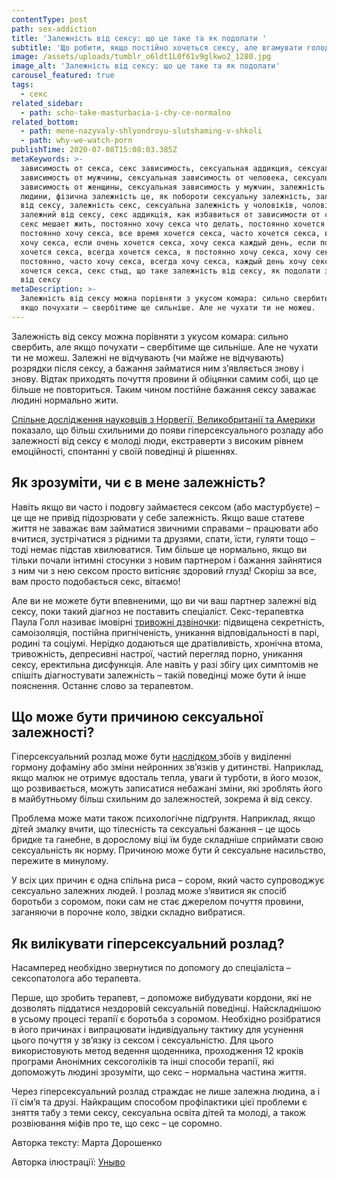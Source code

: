 ```yaml
---
contentType: post
path: sex-addiction
title: 'Залежність від сексу: що це таке та як подолати '
subtitle: 'Що робити, якщо постійно хочеться сексу, але вгамувати голод не виходить'
image: /assets/uploads/tumblr_o6ldt1L0f61v9glkwo2_1280.jpg
image_alt: 'Залежність від сексу: що це таке та як подолати'
carousel_featured: true
tags:
  - секс
related_sidebar:
  - path: scho-take-masturbacia-i-chy-ce-normalno
related_bottom:
  - path: mene-nazyvaly-shlyondroyu-slutshaming-v-shkoli
  - path: why-we-watch-porn
publishTime: 2020-07-08T15:08:03.385Z
metaKeywords: >-
  зависимость от секса, секс зависимость, сексуальная аддикция, сексуальная
  зависимость от мужчины, сексуальная зависимость от человека, сексуальная
  зависимость от женщины, сексуальная зависимость у мужчин, залежність від
  людини, фізична залежність це, як побороти сексуальну залежність, залежність
  від сексу, залежність секс, сексуальна залежність у чоловіків, чоловік
  залежний від сексу, секс аддикція, как избавиться от зависимости от секса,
  секс мешает жить, постоянно хочу секса что делать, постоянно хочется секса,
  постоянно хочу секса, все время хочется секса, часто хочется секса, все время
  хочу секса, если очень хочется секса, хочу секса каждый день, если постоянно
  хочется секса, всегда хочется секса, я постоянно хочу секса, хочу секса
  постоянно, часто хочу секса, всегда хочу секса, каждый день хочу секса, дико
  хочется секса, секс стыд, що таке залежність від сексу, як подолати залежність
  від сексу
metaDescription: >-
  Залежність від сексу можна порівняти з укусом комара: сильно свербить, але
  якщо почухати – свербітиме ще сильніше. Але не чухати ти не можеш.
---
```

Залежність від сексу можна порівняти з укусом комара: сильно свербить, але якщо почухати – свербітиме ще сильніше. Але не чухати ти не можеш. Залежні не відчувають (чи майже не відчувають) розрядки після сексу, а бажання займатися ним з’являється знову і знову. Відтак приходять почуття провини й обіцянки самим собі, що це більше не повториться. Таким чином постійне бажання сексу заважає людині нормально жити.  

[Спільне дослідження науковців з Норвегії, Великобританії та Америки](https://www.frontiersin.org/articles/10.3389/fpsyg.2018.00144/full) показало, що більш схильними до появи гіперсексуального розладу або залежності від сексу є молоді люди, екстраверти з високим рівнем емоційності, спонтанні у своїй поведінці й рішеннях.

## Як зрозуміти, чи є в мене залежність?

Навіть якщо ви часто і подовгу займаєтеся сексом (або мастурбуєте) – це ще не привід підозрювати у себе залежність. Якщо ваше статеве життя не заважає вам займатися звичними справами – працювати або вчитися, зустрічатися з рідними та друзями, спати, їсти, гуляти тощо – тоді немає підстав хвилюватися. Тим більше це нормально, якщо ви тільки почали інтимні стосунки з новим партнером і бажання зайнятися з ним чи з нею сексом просто витісняє здоровий глузд! Скоріш за все, вам просто подобається секс, вітаємо! 

Але ви не можете бути впевненими, що ви чи ваш партнер залежні від сексу, поки такий діагноз не поставить спеціаліст. Секс-терапевтка Паула Голл називає імовірні [тривожні дзвіночки](https://www.relate.org.uk/blog/2014/7/15/understanding-sex-addiction): підвищена секретність, самоізоляція, постійна пригніченість, уникання відповідальності в парі, родині та соціумі. Нерідко додаються ще дратівливість, хронічна втома, тривожність, депресивні настрої, частий перегляд порно, уникання сексу, еректильна дисфункція. Але навіть у разі збігу цих симптомів не спішіть діагностувати залежність – такій поведінці може бути й інше пояснення. Останнє слово за терапевтом.

## Що може бути причиною сексуальної залежності?

Гіперсексуальний розлад може бути [наслідком ](https://www.tandfonline.com/doi/full/10.1080/14681994.2011.628310?scroll=top&needAccess=true)збоїв у виділенні гормону дофаміну або зміни нейронних зв’язків у дитинстві. Наприклад, якщо малюк не отримує вдосталь тепла, уваги й турботи, в його мозок, що розвивається, можуть записатися небажані зміни, які зроблять його в майбутньому більш схильним до залежностей, зокрема й від сексу.

Проблема може мати також психологічне підґрунтя. Наприклад, якщо дітей змалку вчити, що тілесність та сексуальні бажання – це щось бридке та ганебне, в дорослому віці їм буде складніше сприймати свою сексуальність як норму.  Причиною може бути й сексуальне насильство, пережите в минулому.

У всіх цих причин є одна спільна риса – сором, який часто супроводжує сексуально залежних людей. І розлад може з’явитися як спосіб боротьби з соромом, поки сам не стає джерелом почуття провини, заганяючи в порочне коло, звідки складно вибратися.

## Як вилікувати гіперсексуальний розлад?

Насамперед необхідно звернутися по допомогу до спеціаліста – сексопатолога або терапевта. 

Перше, що зробить терапевт, – допоможе вибудувати кордони, які не дозволять піддатися нездоровій сексуальній поведінці. Найскладнішою в усьому процесі терапії є боротьба з соромом. Необхідно розібратися в його причинах і випрацювати індивідуальну тактику для усунення цього почуття у зв’язку із сексом і сексуальністю. Для цього використовують метод ведення щоденника, проходження 12 кроків програми Анонімних сексоголіків та інші способи терапії, які допоможуть людині зрозуміти, що секс – нормальна частина життя.

Через гіперсексуальний розлад страждає не лише залежна людина, а і її сім’я та друзі. Найкращим способом профілактики цієї проблеми є зняття табу з теми сексу, сексуальна освіта дітей та молоді, а також розвіювання міфів про те, що секс – це соромно.

Авторка тексту: Марта Дорошенко

Авторка ілюстрації: [Уныво](https://www.instagram.com/unyvo_/)
